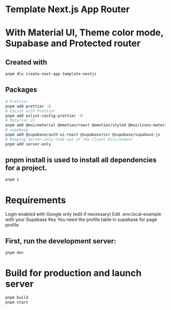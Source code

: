 # Template Next.js App Router

# With Material UI, Theme color mode, Supabase and Protected router

## Created with

```sh
pnpm dlx create-next-app template-nextjs
```

## Packages

```bash
# Prettier
pnpm add prettier -D
# EsLint with Prettier
pnpm add eslint-config-prettier -D
# Material UI
pnpm add @mui/material @emotion/react @emotion/styled @mui/icons-material @mui/material-nextjs @emotion/cache
# supabase
pnpm add @supabase/auth-ui-react @supabase/ssr @supabase/supabase-js
# Keeping Server-only Code out of the Client Environment
pnpm add server-only
```

## pnpm install is used to install all dependencies for a project.

```bash
pnpm i
```

# Requirements

Login enabled with Google only (edit if necessary)
Edit .env.local-example with your Supabase Key
You need the profile table in supabase for page profile

## First, run the development server:

```bash
pnpm dev
```

# Build for production and launch server

```bash
pnpm build
pnpm start
```
